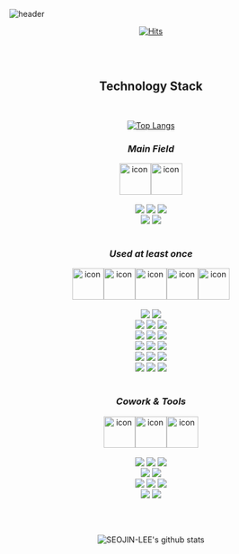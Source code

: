 ![header](https://capsule-render.vercel.app/api?type=waving&text=Lee%20Seojin&color=0:dde5ff,20:e5ddff,50:ddeeff,80:cceecc,100:e5ffdd&height=200&fontSize=80&section=header&animation=twinkling&fontColor=ffb6c1&fontAlign=28&fontAlignY=44&stroke=FFFFFF&strokeWidth=1&desc=HYU%20CSE%2019&descAlign=60&descAlignY=52&descSize=23)

<div align=center>  
 
 [![Hits](https://hits.seeyoufarm.com/api/count/incr/badge.svg?url=https%3A%2F%2Fgithub.com%2FSEOJIN-LEE%2Fhit-counter&count_bg=%2379C83D&title_bg=%23555555&icon=&icon_color=%23E7E7E7&title=hits&edge_flat=false)](https://hits.seeyoufarm.com)
 
 <br><br>  
 ## Technology Stack 
  
 <br>
  
 [![Top Langs](https://github-readme-stats.vercel.app/api/top-langs/?username=seojin-lee)](https://github.com/anuraghazra/github-readme-stats)

 ### *Main Field* <br> 
  <div style="display: flex; align-items: flex-start; justify-content: center;">
    <img src="https://techstack-generator.vercel.app/java-icon.svg" alt="icon" width="56" height="56" >
    <img src="https://techstack-generator.vercel.app/mysql-icon.svg" alt="icon" width="56" height="56" > </div>

 <br>
 <img src="https://img.shields.io/badge/java-007396?style=for-the-badge&logo=java&logoColor=white">
 <img src="https://img.shields.io/badge/android-3DDC84?style=for-the-badge&logo=android&logoColor=white">
 <img src="https://img.shields.io/badge/kotlin-7f52ff?style=for-the-badge&logo=kotlin&logoColor=white">
 <br>
 
 <img src="https://img.shields.io/badge/NestJs-E0234E?style=for-the-badge&logo=nestjs&logoColor=white">
 <img src="https://img.shields.io/badge/mysql-4479A1?style=for-the-badge&logo=mysql&logoColor=white">
 <br>
 <br>
 
 ### *Used at least once* <br>
  <div style="display: flex; align-items: flex-start; justify-content: center;">
    <img src="https://techstack-generator.vercel.app/python-icon.svg" alt="icon" width="56" height="56" >
    <img src="https://techstack-generator.vercel.app/ts-icon.svg" alt="icon" width="56" height="56" >
    <img src="https://techstack-generator.vercel.app/js-icon.svg" alt="icon" width="56" height="56" >
    <img src="https://techstack-generator.vercel.app/cpp-icon.svg" alt="icon" width="56" height="56" >
    <img src="https://techstack-generator.vercel.app/csharp-icon.svg" alt="icon" width="56" height="56" > </div>
 
 <br>
 <img src="https://img.shields.io/badge/javascript-F7DF1E?style=for-the-badge&logo=javascript&logoColor=black">
 <img src="https://img.shields.io/badge/typescript-3178C6?style=for-the-badge&logo=typescript&logoColor=white">
 <br>
 
 <img src="https://img.shields.io/badge/python-3776AB?style=for-the-badge&logo=python&logoColor=white">
 <img src="https://img.shields.io/badge/react-61DAFB?style=for-the-badge&logo=react&logoColor=black">
 <img src="https://img.shields.io/badge/c++-00599C?style=for-the-badge&logo=c%2B%2B&logoColor=white">
 <br>
 
 <img src="https://img.shields.io/badge/node.js-339933?style=for-the-badge&logo=Node.js&logoColor=white">
 <img src="https://img.shields.io/badge/express-000000?style=for-the-badge&logo=express&logoColor=white">
 <img src="https://img.shields.io/badge/django-092E20?style=for-the-badge&logo=django&logoColor=white">
 <br>
 
 <img src="https://img.shields.io/badge/flask-000000?style=for-the-badge&logo=flask&logoColor=white">
 <img src="https://img.shields.io/badge/c-A8B9CC?style=for-the-badge&logo=c&logoColor=black">
 <img src="https://img.shields.io/badge/opengl-5586A4?style=for-the-badge&logo=opengl&logoColor=white">
 <br>
 
 <img src="https://img.shields.io/badge/mariaDB-003545?style=for-the-badge&logo=mariaDB&logoColor=white">
 <img src="https://img.shields.io/badge/csharp-239120?style=for-the-badge&logo=csharp&logoColor=white">
 <img src="https://img.shields.io/badge/html5-E34F26?style=for-the-badge&logo=html5&logoColor=white">
 <br>
 
 <img src="https://img.shields.io/badge/css-1572B6?style=for-the-badge&logo=css3&logoColor=white">
 <img src="https://img.shields.io/badge/unity-FFFFFF?style=for-the-badge&logo=unity&logoColor=black">
 <img src="https://img.shields.io/badge/gradle-02303A?style=for-the-badge&logo=gradle&logoColor=white">
 <br>
<br>
 
### *Cowork & Tools*

<div style="display: flex; align-items: flex-start; justify-content: center;">
    <img src="https://techstack-generator.vercel.app/aws-icon.svg" alt="icon" width="56" height="56" >
    <img src="https://techstack-generator.vercel.app/docker-icon.svg" alt="icon" width="56" height="56" >
    <img src="https://techstack-generator.vercel.app/github-icon.svg" alt="icon" width="56" height="56" >
</div>

 <br>
 
 <img src="https://img.shields.io/badge/git-F05032?style=for-the-badge&logo=git&logoColor=white">
 <img src="https://img.shields.io/badge/github-181717?style=for-the-badge&logo=github&logoColor=white">
 <img src="https://img.shields.io/badge/gitlab-FC6D26?style=for-the-badge&logo=gitlab&logoColor=white">
 <br>
 
 <img src="https://img.shields.io/badge/bitbucket-0052CC?style=for-the-badge&logo=bitbucket&logoColor=white">
 <img src="https://img.shields.io/badge/sourcetree-0052CC?style=for-the-badge&logo=sourcetree&logoColor=white">
 <br>
 
 <img src="https://img.shields.io/badge/aws-232F3E?style=for-the-badge&logo=amazonaws&logoColor=white">
 <img src="https://img.shields.io/badge/s3-569A31?style=for-the-badge&logo=amazons3&logoColor=white">
 <img src="https://img.shields.io/badge/docker-2496ED?style=for-the-badge&logo=docker&logoColor=black">
 <br>
 
 <img src="https://img.shields.io/badge/android%20studio-3DDC84?style=for-the-badge&logo=androidstudio&logoColor=white">
 <img src="https://img.shields.io/badge/notion-000000?style=for-the-badge&logo=notion&logoColor=white">

<br><br>
 

 ![SEOJIN-LEE's github stats](https://github-readme-stats.vercel.app/api?username=SEOJIN-LEE&show_icons=true&theme=vue&count_private=true)
 <br>
 
</div> 

<!--
**SEOJIN-LEE/SEOJIN-LEE** is a ✨ _special_ ✨ repository because its `README.md` (this file) appears on your GitHub profile.

Here are some ideas to get you started:

- 🔭 I’m currently working on ...
- 🌱 I’m currently learning ...
- 👯 I’m looking to collaborate on ...
- 🤔 I’m looking for help with ...
- 💬 Ask me about ...
- 📫 How to reach me: ...
- 😄 Pronouns: ...
- ⚡ Fun fact: ...

-->

 
